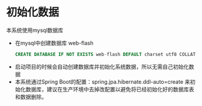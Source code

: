 # 初始化数据

本系统使用mysql数据库

- 在mysql中创建数据库 web-flash
    ```sql
    CREATE DATABASE IF NOT EXISTS web-flash DEFAULT charset utf8 COLLATE utf8_general_ci;
    ```
- 启动项目的时候会自动创建数据库并初始化系统数据，所以无需自己初始化数据
- 本系统通过Spring Boot的配置：spring.jpa.hibernate.ddl-auto=create 来初始化数据库，建议在生产环境中去掉改配置以避免将已经初始化好的数据库表和数据删除。
